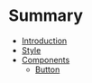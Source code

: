 # Summary

* [Introduction](README.md)
* [Style](Style/color.md)
* [Components](components.md)
   * [Button](button.md)

